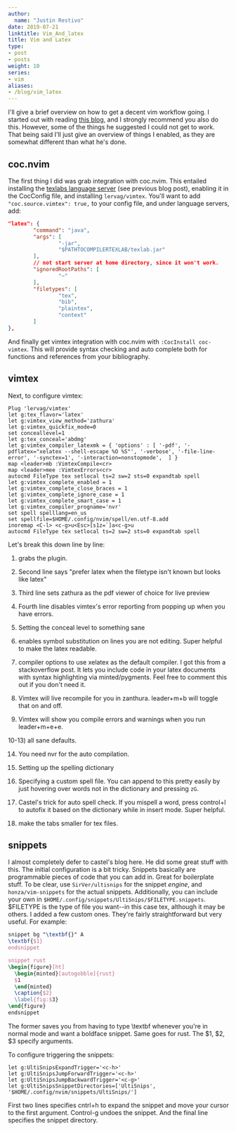 ```yaml
---
author:
  name: "Justin Restivo"
date: 2019-07-21
linktitle: Vim_And_latex
title: Vim and Latex
type:
- post
- posts
weight: 10
series:
- vim
aliases:
- /blog/vim_latex
---
```


I'll give a brief overview on how to get a decent vim workflow going. I started out with reading [this blog](https://castel.dev/post/lecture-notes-1/), and I strongly recommend you also do this. However, some of the things he suggested I could not get to work. That being said I'll just give an overview of things I enabled, as they are somewhat different than what he's done.

## coc.nvim ##

The first thing I did was grab integration with coc.nvim. This entailed installing the [texlabs language server](https://github.com/latex-lsp/texlab) (see previous blog post), enabling it in the CocConfig file, and installing `lervag/vimtex`. You'll want to add `"coc.source.vimtex": true,` to your config file, and under language servers, add:
``` json
"latex": {
        "command": "java",
        "args": [
                "-jar",
                "$PATHTOCOMPILERTEXLAB/texlab.jar"
        ],
        // not start server at home directory, since it won't work.
        "ignoredRootPaths": [
                "~"
        ],
        "filetypes": [
                "tex",
                "bib",
                "plaintex",
                "context"
        ]
},
```
And finally get vimtex integration with coc.nvim with `:CocInstall coc-vimtex`.  This will provide syntax checking and auto complete both for functions and references from your bibliography.

## vimtex ##

Next, to configure vimtex:
``` vimscript
Plug 'lervag/vimtex'
let g:tex_flavor='latex'
let g:vimtex_view_method='zathura'
let g:vimtex_quickfix_mode=0
set conceallevel=1
let g:tex_conceal='abdmg'
let g:vimtex_compiler_latexmk = { 'options' : [ '-pdf', '-pdflatex="xelatex --shell-escape %O %S"', '-verbose', '-file-line-error', '-synctex=1', '-interaction=nonstopmode',  ] }
map <leader>mb :VimtexCompile<cr>
map <leader>mee :VimtexErrors<cr>
autocmd FileType tex setlocal ts=2 sw=2 sts=0 expandtab spell
let g:vimtex_complete_enabled = 1
let g:vimtex_complete_close_braces = 1
let g:vimtex_complete_ignore_case = 1
let g:vimtex_complete_smart_case = 1
let g:vimtex_compiler_progname='nvr'
set spell spelllang=en_us
set spellfile=$HOME/.config/nvim/spell/en.utf-8.add
inoremap <C-l> <c-g>u<Esc>[s1z=`]a<c-g>u
autocmd FileType tex setlocal ts=2 sw=2 sts=0 expandtab spell
```

Let's break this down line by line: 

1) grabs the plugin.

2) Second line says "prefer latex when the filetype isn't known but looks like latex"

3) Third line sets zathura as the pdf viewer of choice for live preview

4) Fourth line disables vimtex's error reporting from popping up when you have errors.

5) Setting the conceal level to something sane

6) enables symbol substitution on lines you are not editing. Super helpful to make the latex readable.

7) compiler options to use xelatex as the default compiler. I got this from a stackoverflow post. It lets you include code in your latex documents with syntax highlighting via minted/pygments. Feel free to comment this out if you don't need it.

8) Vimtex will live recompile for you in zanthura. leader+m+b will toggle that on and off.

9) Vimtex will show you compile errors and warnings when you run leader+m+e+e.

10-13) all sane defaults.

14) You need nvr for the auto compilation.

15) Setting up the spelling dictionary

16) Specifying a custom spell file. You can append to this pretty easily by just hovering over words not in the dictionary and pressing `zG`.

17) Castel's trick for auto spell check. If you mispell a word, press control+l to autofix it based on the dictionary while in insert mode. Super helpful.

18) make the tabs smaller for tex files.


## snippets ##

I almost completely defer to castel's blog here. He did some great stuff with this. The initial configuration is a bit tricky. Snippets basically are programmable pieces of code that you can add in. Great for boilerplate stuff. To be clear, use `SirVer/ultisnips` for the snippet *engine*, and `honza/vim-snippets` for the actual snippets. Additionally, you can include your own in `$HOME/.config/snippets/UltiSnips/$FILETYPE.snippets`. $FILETYPE is the type of file you want--in this case tex, although it may be others. I added a few custom ones. They're fairly straightforward but very useful. For example:
``` latex
snippet bg "\textbf{}" A
\textbf{$1}
endsnippet

snippet rust
\begin{figure}[ht]
  \begin{minted}[autogobble]{rust}
  $1
  \end{minted}
  \caption{$2}
  \label{fig:$3}
\end{figure}
endsnippet
```

The former saves you from having to type \textbf whenever you're in normal mode and want a boldface snippet. Same goes for rust. The \$1, \$2, \$3 specify arguments.

To configure triggering the snippets:
``` vimscript
let g:UltiSnipsExpandTrigger='<c-h>'
let g:UltiSnipsJumpForwardTrigger='<c-h>'
let g:UltiSnipsJumpBackwardTrigger='<c-g>'
let g:UltiSnipsSnippetDirectories=['UltiSnips', '$HOME/.config/nvim/snippets/UltiSnips/']
```

First two lines specifies cntrl+h to expand the snippet and move your cursor to the first argument. Control-g undoes the snippet. And the final line specifies the snippet directory.

